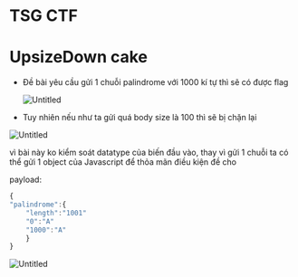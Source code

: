 # TSG CTF

# UpsizeDown cake

- Đề bài yêu cầu gửi 1 chuỗi palindrome với 1000 kí tự thì sẽ có được flag
    
    ![Untitled](TSG%20CTF%209b7662c3418245f38f81c256c2b96485/Untitled.png)
    
- Tuy nhiên nếu như ta gửi quá body size là 100 thì sẽ bị chặn lại

![Untitled](TSG%20CTF%209b7662c3418245f38f81c256c2b96485/Untitled%201.png)

vì bài này ko kiểm soát datatype của biến đầu vào, thay vì gửi 1 chuỗi ta có thể gửi 1 object của Javascript để thỏa mãn điều kiện đề cho

payload:

```jsx
{
"palindrome":{
	"length":"1001"
	"0":"A"
	"1000":"A"
	}
}

```

![Untitled](TSG%20CTF%209b7662c3418245f38f81c256c2b96485/Untitled%202.png)